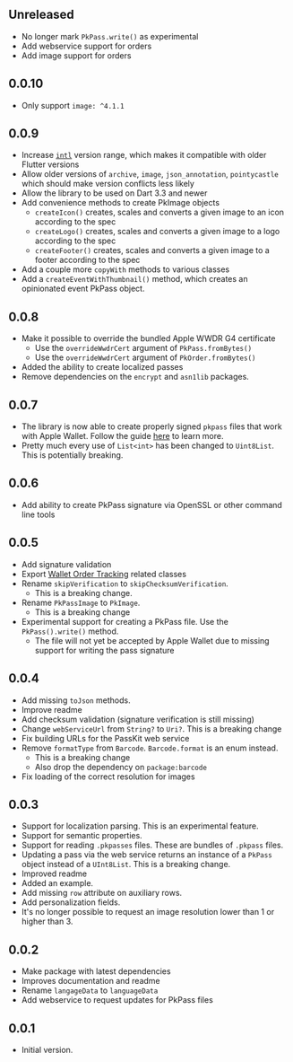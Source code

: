 ## Unreleased

- No longer mark `PkPass.write()` as experimental
- Add webservice support for orders
- Add image support for orders

## 0.0.10

- Only support `image: ^4.1.1`

## 0.0.9

- Increase [`intl`](https://pub.dev/packages/intl) version range, which makes it compatible with older Flutter versions
- Allow older versions of `archive`, `image`, `json_annotation`, `pointycastle` which should make version conflicts less likely
- Allow the library to be used on Dart 3.3 and newer
- Add convenience methods to create PkImage objects
  - `createIcon()` creates, scales and converts a given image to an icon according to the spec
  - `createLogo()` creates, scales and converts a given image to a logo according to the spec
  - `createFooter()` creates, scales and converts a given image to a footer according to the spec
- Add a couple more `copyWith` methods to various classes
- Add a `createEventWithThumbnail()` method, which creates an opinionated event PkPass object.

## 0.0.8

- Make it possible to override the bundled Apple WWDR G4 certificate
  - Use the `overrideWwdrCert` argument of `PkPass.fromBytes()`
  - Use the `overrideWwdrCert` argument of `PkOrder.fromBytes()`
- Added the ability to create localized passes
- Remove dependencies on the `encrypt` and `asn1lib` packages.

## 0.0.7

- The library is now able to create properly signed `pkpass` files that work with Apple Wallet.
  Follow the guide [here](https://github.com/ueman/passkit/blob/master/passkit/SIGNING.md) to learn more.
- Pretty much every use of `List<int>` has been changed to `Uint8List`. This is potentially breaking.

## 0.0.6

- Add ability to create PkPass signature via OpenSSL or other command line tools

## 0.0.5

- Add signature validation
- Export [Wallet Order Tracking](https://developer.apple.com/documentation/walletorders) related classes
- Rename `skipVerification` to `skipChecksumVerification`. 
  - This is a breaking change.
- Rename `PkPassImage` to `PkImage`.
  - This is a breaking change
- Experimental support for creating a PkPass file. Use the `PkPass().write()` method.
  - The file will not yet be accepted by Apple Wallet due to missing support for writing the pass signature 

## 0.0.4

- Add missing `toJson` methods.
- Improve readme
- Add checksum validation (signature verification is still missing)
- Change `webServiceUrl` from `String?` to `Uri?`. This is a breaking change
- Fix building URLs for the PassKit web service
- Remove `formatType` from `Barcode`. `Barcode.format` is an enum instead. 
  - This is a breaking change
  - Also drop the dependency on `package:barcode`
- Fix loading of the correct resolution for images

## 0.0.3

- Support for localization parsing. This is an experimental feature.
- Support for semantic properties.
- Support for reading `.pkpasses` files. These are bundles of `.pkpass` files.
- Updating a pass via the web service returns an instance of a `PkPass` object instead of a `UInt8List`. This is a breaking change.
- Improved readme
- Added an example.
- Add missing `row` attribute on auxiliary rows.
- Add personalization fields.
- It's no longer possible to request an image resolution lower than 1 or higher than 3.

## 0.0.2

- Make package with latest dependencies
- Improves documentation and readme
- Rename `langageData` to `languageData`
- Add webservice to request updates for PkPass files

## 0.0.1

- Initial version.
